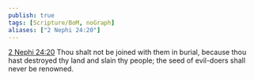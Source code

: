```yaml
---
publish: true
tags: [Scripture/BoM, noGraph]
aliases: ["2 Nephi 24:20"]
---
```

[2 Nephi 24:20](https://churchofjesuschrist.org/study/scriptures/bofm/2-ne/24?lang=eng&id=p20#p20) Thou shalt not be joined with them in burial, because thou hast destroyed thy land and slain thy people; the seed of evil-doers shall never be renowned.
